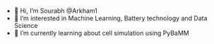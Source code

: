 - 👋 Hi, I’m Sourabh @Arkham1
- 👀 I’m interested in Machine Learning, Battery technology and Data Science
- 🌱 I’m currently learning about cell simulation using PyBaMM

<!---
Arkham1/Arkham1 is a ✨ special ✨ repository because its `README.md` (this file) appears on your GitHub profile.
You can click the Preview link to take a look at your changes.
--->
